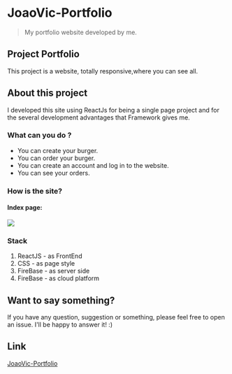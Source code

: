 # JoaoVic-Portfolio
> My portfolio website developed by me.

## Project Portfolio
This project is a  website, totally responsive,where you can see all.

## About this project
I developed this site using ReactJs for being a single page project and for the several development advantages that Framework gives me.

### What can you do ?
- You can create your burger.
- You can order your burger.
- You can create an account and log in to the website.
- You can see your orders. 


### How is the site?
  #### Index page:
   ![](index.gif)
   

### Stack 
1. ReactJS - as FrontEnd
2. CSS - as page style
3. FireBase - as server side
4. FireBase - as cloud platform


## Want to say something?
If you have any question, suggestion or something, please feel free to open an issue. I'll be happy to answer it! :)

## Link
[JoaoVic-Portfolio](https://joaovicdias.com/)

